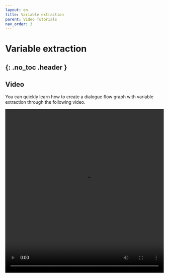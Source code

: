 ```yaml
---
layout: en
title: Variable extraction
parent: Video Tutorials
nav_order: 3
---
```

# Variable extraction
{: .no_toc .header }
---

## Video

You can quickly learn how to create a dialogue flow graph with variable extraction through the following video.

<video src="/assets/images/example/video/slot.mp4" width="100%" height="520px" controls="controls"></video>